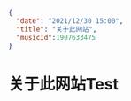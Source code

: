 ```json
{
  "date": "2021/12/30 15:00",
  "title": "关于此网站",
  "musicId":1907633475
}
```

# 关于此网站Test
